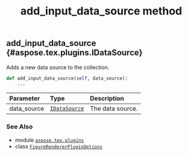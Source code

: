﻿---
title: add_input_data_source method
second_title: Aspose.TeX for Python via .NET API References
description: 
type: docs
weight: 20
url: /python-net/aspose.tex.plugins/figurerendererpluginoptions/add_input_data_source/
is_root: false
---

## add_input_data_source {#aspose.tex.plugins.IDataSource}

Adds a new data source to the collection.



```python
def add_input_data_source(self, data_source):
    ...
```


| Parameter | Type | Description |
| :- | :- | :- |
| data_source | [`IDataSource`](/tex/python-net/aspose.tex.plugins/idatasource) | The data source. |



### See Also
* module [`aspose.tex.plugins`](../../)
* class [`FigureRendererPluginOptions`](/tex/python-net/aspose.tex.plugins/figurerendererpluginoptions)
